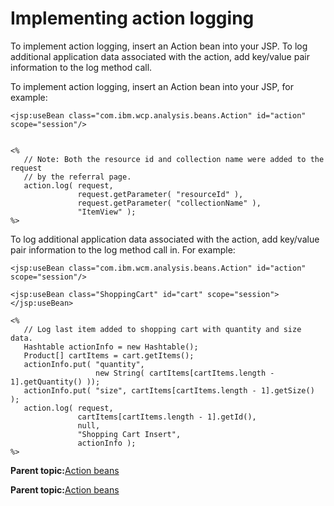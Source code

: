 # Implementing action logging

To implement action logging, insert an Action bean into your JSP. To log additional application data associated with the action, add key/value pair information to the log method call.

To implement action logging, insert an Action bean into your JSP, for example:

```
<jsp:useBean class="com.ibm.wcp.analysis.beans.Action" id="action" scope="session"/>


<%
   // Note: Both the resource id and collection name were added to the request 
   // by the referral page.
   action.log( request,
               request.getParameter( "resourceId" ),
               request.getParameter( "collectionName" ),
               "ItemView" );
%>
```

To log additional application data associated with the action, add key/value pair information to the log method call in. For example:

```
<jsp:useBean class="com.ibm.wcm.analysis.beans.Action" id="action" scope="session"/>

<jsp:useBean class="ShoppingCart" id="cart" scope="session"></jsp:useBean>

<%
   // Log last item added to shopping cart with quantity and size data.
   Hashtable actionInfo = new Hashtable();
   Product[] cartItems = cart.getItems();
   actionInfo.put( "quantity",
                   new String( cartItems[cartItems.length - 1].getQuantity() ));
   actionInfo.put( "size", cartItems[cartItems.length - 1].getSize() );
   action.log( request,
               cartItems[cartItems.length - 1].getId(),
               null,
               "Shopping Cart Insert",
               actionInfo );
%>
```

**Parent topic:**[Action beans](../pzn/pzn_action_beans.md)

**Parent topic:**[Action beans](../pzn/pzn_action_beans.md)

